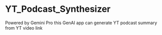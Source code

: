 # YT_Podcast_Synthesizer
Powered by Gemini Pro this GenAI app can generate YT podcast summary from YT video link
